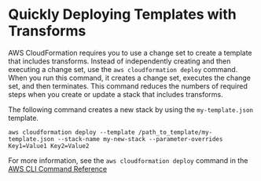 # Quickly Deploying Templates with Transforms<a name="using-cfn-cli-deploy"></a>

AWS CloudFormation requires you to use a change set to create a template that includes transforms\. Instead of independently creating and then executing a change set, use the `aws cloudformation deploy` command\. When you run this command, it creates a change set, executes the change set, and then terminates\. This command reduces the numbers of required steps when you create or update a stack that includes transforms\.

The following command creates a new stack by using the `my-template.json` template\.

```
aws cloudformation deploy --template /path_to_template/my-template.json --stack-name my-new-stack --parameter-overrides Key1=Value1 Key2=Value2
```

For more information, see the `aws cloudformation deploy` command in the [AWS CLI Command Reference](https://docs.aws.amazon.com/cli/latest/reference/cloudformation/index.html)